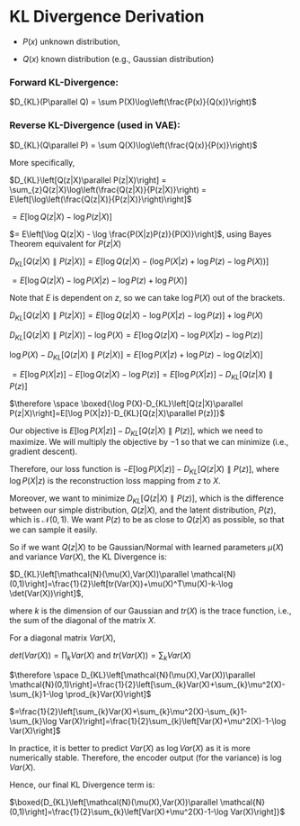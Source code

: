 # KL Divergence Derivation

- $P(x)$ unknown distribution,

- $Q(x)$ known distribution (e.g., Gaussian distribution)

### Forward KL-Divergence:

$D_{KL}(P\parallel Q) = \sum P(X)\log\left(\frac{P(x)}{Q(x)}\right)$

### Reverse KL-Divergence (used in VAE):

$D_{KL}(Q\parallel P) = \sum Q(X)\log\left(\frac{Q(x)}{P(x)}\right)$

More specifically,

$D_{KL}\left[Q(z|X)\parallel P(z|X)\right] = \sum_{z}Q(z|X)\log\left(\frac{Q(z|X)}{P(z|X)}\right) = E\left[\log\left(\frac{Q(z|X)}{P(z|X)}\right)\right]$

$= E\left[\log Q(z|X) - \log P(z|X)\right]$

$= E\left[\log Q(z|X) - \log \frac{P(X|z)P(z)}{P(X)}\right]$, using Bayes Theorem equivalent for $P(z|X)$

$D_{KL}\left[Q(z|X)\parallel P(z|X)\right]= E\left[\log Q(z|X) - (\log P(X|z)+\log P(z)-\log P(X)) \right]$

$= E\left[\log Q(z|X) -\log P(X|z)-\log P(z)+\log P(X) \right]$

Note that $E$ is dependent on $z$, so we can take $\log P(X)$ out of the brackets.

$D_{KL}\left[Q(z|X)\parallel P(z|X)\right]=E\left[\log Q(z|X) -\log P(X|z)-\log P(z)\right]+\log P(X)$ 

$D_{KL}\left[Q(z|X)\parallel P(z|X)\right]-\log P(X)=E\left[\log Q(z|X) -\log P(X|z)-\log P(z)\right]$ 

$\log P(X)-D_{KL}\left[Q(z|X)\parallel P(z|X)\right]=E\left[\log P(X|z)+\log P(z)-\log Q(z|X)\right]$ 

$=E[\log P(X|z)]-E[\log Q(z|X)-\log P(z)] = E[\log P(X|z)]-D_{KL}[Q(z|X)\parallel P(z)]$

$\therefore \space \boxed{\log P(X)-D_{KL}\left[Q(z|X)\parallel P(z|X)\right]=E[\log P(X|z)]-D_{KL}[Q(z|X)\parallel P(z)]}$

Our objective is $E[\log P(X|z)]-D_{KL}[Q(z|X)\parallel P(z)]$,  which we need to maximize.  We will multiply the objective by $-1$ so that we can minimize (i.e., gradient descent).

Therefore, our loss function is $-E[\log P(X|z)]-D_{KL}[Q(z|X)\parallel P(z)]$, where $\log P(X|z)$ is the reconstruction loss mapping from $z$ to $X$.

Moreover, we want to minimize $D_{KL}[Q(z|X)\parallel P(z)]$, which is the difference between our simple distribution, $Q(z|X)$, and the latent distribution, $P(z)$, which is $\mathcal{N} (0,1)$.  We want $P(z)$ to be as close to $Q(z|X)$ as possible, so that we can sample it easily.

So if we want $Q(z|X)$ to be Gaussian/Normal with learned parameters $\mu(X)$ and variance $Var(X)$, the KL Divergence is:

$D_{KL}\left[\mathcal{N}(\mu(X),Var(X))\parallel \mathcal{N}(0,1)\right]=\frac{1}{2}\left[tr(Var(X))+\mu(X)^T\mu(X)-k-\log \det(Var(X))\right]$, 

where $k$ is the dimension of our Gaussian and $tr(X)$ is the trace function, i.e., the sum of the diagonal of the matrix $X$.

For a diagonal matrix $Var(X)$, 

$det(Var(X))= \prod_{k}Var(X)$ and $tr(Var(X))= \sum_{k}Var(X)$

$\therefore \space D_{KL}\left[\mathcal{N}(\mu(X),Var(X))\parallel \mathcal{N}(0,1)\right]=\frac{1}{2}\left[\sum_{k}Var(X)+\sum_{k}\mu^2(X)-\sum_{k}1-\log \prod_{k}Var(X)\right]$

$=\frac{1}{2}\left[\sum_{k}Var(X)+\sum_{k}\mu^2(X)-\sum_{k}1-\sum_{k}\log Var(X)\right]=\frac{1}{2}\sum_{k}\left[Var(X)+\mu^2(X)-1-\log Var(X)\right]$

In practice, it is better to predict $Var(X)$ as $\log Var(X)$ as it is more numerically stable. Therefore, the encoder output (for the variance) is $\log Var(X)$.

Hence, our final KL Divergence term is:

$\boxed{D_{KL}\left[\mathcal{N}(\mu(X),Var(X))\parallel \mathcal{N}(0,1)\right]=\frac{1}{2}\sum_{k}\left[Var(X)+\mu^2(X)-1-\log Var(X)\right]}$

